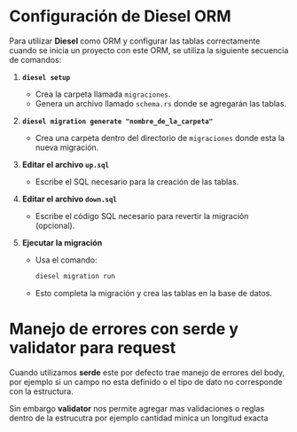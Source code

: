 # Configuración de Diesel ORM

Para utilizar **Diesel** como ORM y configurar las tablas correctamente cuando se inicia un proyecto con este ORM, se utiliza la siguiente secuencia de comandos:

1. **`diesel setup`**  
   - Crea la carpeta llamada `migraciones`.  
   - Genera un archivo llamado `schema.rs` donde se agregarán las tablas.

2. **`diesel migration generate "nombre_de_la_carpeta"`**  
   - Crea una carpeta dentro del directorio de  `migraciones` donde esta la nueva migración.

3. **Editar el archivo `up.sql`**  
   - Escribe el SQL necesario para la creación de las tablas.

4. **Editar el archivo `down.sql`**  
   - Escribe el código SQL necesario para revertir la migración (opcional).

5. **Ejecutar la migración**  
   - Usa el comando:  
     ```bash
     diesel migration run
     ```
   - Esto completa la migración y crea las tablas en la base de datos.

# Manejo de errores con serde y validator para request
Cuando utilizamos **serde** este por defecto trae manejo de errores del body, por ejemplo si un campo no esta definido o el tipo de dato no corresponde con la estructura.

Sin embargo **validator** nos permite agregar mas validaciones o reglas dentro de la estrucutra por ejemplo cantidad minica un longitud exacta